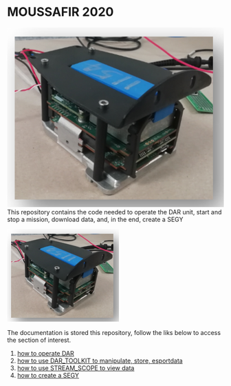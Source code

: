 # MOUSSAFIR 2020 
![sketch](/RES/IMG_99.png)
This repository contains the code needed to operate the DAR unit, start and stop a mission, download data, and, in the end, create a SEGY

![sketch](/RES/IMG_98.png)

The documentation is stored this repository, follow the liks below to access the section of interest.

1) [how to operate DAR](DOCUMENTATION/HOW_OPERATE_DAR.md)
2) [how to use DAR_TOOLKIT to manipulate, store, esportdata](DOCUMENTATION/DAR_TOOLKIT.md)
3) [how to use STREAM_SCOPE to view data](DOCUMENTATION/DAR_TOOLKIT.md#STREAM_SCOPE)
4) [how to create a SEGY](DOCUMENTATION/SEGY_CREATION_Guide,md)

   
